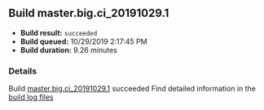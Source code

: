 ## Build master.big.ci_20191029.1
- **Build result:** `succeeded`
- **Build queued:** 10/29/2019 2:17:45 PM
- **Build duration:** 9.26 minutes
### Details
Build [master.big.ci_20191029.1](https://winappstudio.visualstudio.com/web/build.aspx?pcguid=a4ef43be-68ce-4195-a619-079b4d9834c2&builduri=vstfs%3a%2f%2f%2fBuild%2fBuild%2f31633) succeeded
Find detailed information in the [build log files]()
